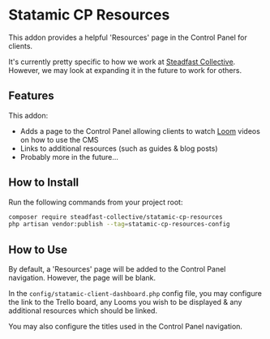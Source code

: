 # Statamic CP Resources

This addon provides a helpful 'Resources' page in the Control Panel for clients.

It's currently pretty specific to how we work at [Steadfast Collective](https://steadfastcollective.com). However, we may look at expanding it in the future to work for others.

## Features

This addon:

- Adds a page to the Control Panel allowing clients to watch [Loom](https://loom.com) videos on how to use the CMS
- Links to additional resources (such as guides & blog posts)
- Probably more in the future...

## How to Install

Run the following commands from your project root:

```bash
composer require steadfast-collective/statamic-cp-resources
php artisan vendor:publish --tag=statamic-cp-resources-config
```

## How to Use

By default, a 'Resources' page will be added to the Control Panel navigation. However, the page will be blank.

In the `config/statamic-client-dashboard.php` config file, you may configure the link to the Trello board, any Looms you wish to be displayed & any additional resources which should be linked.

You may also configure the titles used in the Control Panel navigation.
